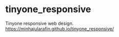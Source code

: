 # tinyone_responsive
Tinyone responsive web design.
 https://minhajularafin.github.io/tinyone_responsive/
